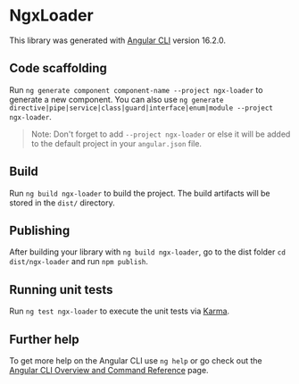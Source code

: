 # NgxLoader

This library was generated with [Angular CLI](https://github.com/angular/angular-cli) version 16.2.0.

## Code scaffolding

Run `ng generate component component-name --project ngx-loader` to generate a new component. You can also use `ng generate directive|pipe|service|class|guard|interface|enum|module --project ngx-loader`.
> Note: Don't forget to add `--project ngx-loader` or else it will be added to the default project in your `angular.json` file. 

## Build

Run `ng build ngx-loader` to build the project. The build artifacts will be stored in the `dist/` directory.

## Publishing

After building your library with `ng build ngx-loader`, go to the dist folder `cd dist/ngx-loader` and run `npm publish`.

## Running unit tests

Run `ng test ngx-loader` to execute the unit tests via [Karma](https://karma-runner.github.io).

## Further help

To get more help on the Angular CLI use `ng help` or go check out the [Angular CLI Overview and Command Reference](https://angular.io/cli) page.
